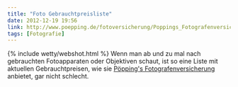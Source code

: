 ```yaml
---
title: "Foto Gebrauchtpreisliste"
date: 2012-12-19 19:56
link: http://www.poepping.de/fotoversicherung/Poppings_Fotografenversicherung/Gebrauchtpreisliste.html
tags: [Fotografie]
---
```

{% include wetty/webshot.html %} Wenn man ab und zu mal nach gebrauchten Fotoapparaten oder Objektiven schaut, ist so eine Liste mit aktuellen Gebrauchtpreisen, wie sie [Pöpping's Fotografenversicherung](http://www.poepping.de/fotoversicherung/Poppings_Fotografenversicherung/Gebrauchtpreisliste.html) anbietet, gar nicht schlecht.